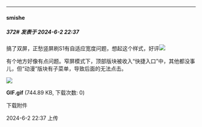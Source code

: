 ﻿
*****

####  smishe  
##### 372#       发表于 2024-6-2 22:37

搞了双屏，正愁竖屏刷S1有自适应宽度问题，想起这个样式，好评<img src="https://static.saraba1st.com/image/smiley/face2017/037.png" referrerpolicy="no-referrer">

有个地方好像有点问题。窄屏模式下，顶部版块被收入“快捷入口”中，其他都没事儿，但“动漫”版块有子菜单，导致后面的无法点击。

<img src="https://img.saraba1st.com/forum/202406/02/223735dj0n3nbs03u7irfe.gif" referrerpolicy="no-referrer">

<strong>GIF.gif</strong> (744.89 KB, 下载次数: 0)

下载附件

2024-6-2 22:37 上传

